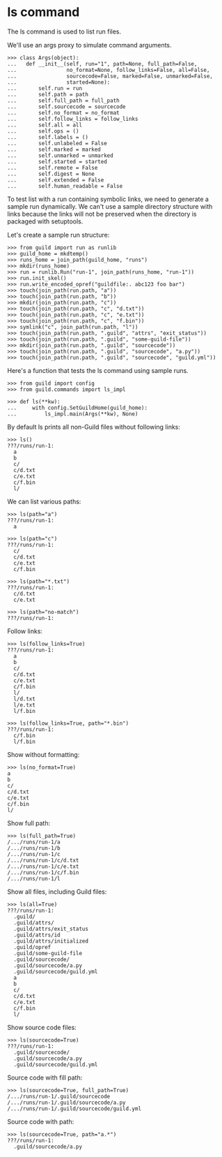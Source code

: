# ls command

The ls command is used to list run files.

We'll use an args proxy to simulate command arguments.

    >>> class Args(object):
    ...   def __init__(self, run="1", path=None, full_path=False,
    ...                no_format=None, follow_links=False, all=False,
    ...                sourcecode=False, marked=False, unmarked=False,
    ...                started=None):
    ...       self.run = run
    ...       self.path = path
    ...       self.full_path = full_path
    ...       self.sourcecode = sourcecode
    ...       self.no_format = no_format
    ...       self.follow_links = follow_links
    ...       self.all = all
    ...       self.ops = ()
    ...       self.labels = ()
    ...       self.unlabeled = False
    ...       self.marked = marked
    ...       self.unmarked = unmarked
    ...       self.started = started
    ...       self.remote = False
    ...       self.digest = None
    ...       self.extended = False
    ...       self.human_readable = False

To test list with a run containing symbolic links, we need to generate
a sample run dynamically. We can't use a sample directory structure
with links because the links will not be preserved when the directory
is packaged with setuptools.

Let's create a sample run structure:

    >>> from guild import run as runlib
    >>> guild_home = mkdtemp()
    >>> runs_home = join_path(guild_home, "runs")
    >>> mkdir(runs_home)
    >>> run = runlib.Run("run-1", join_path(runs_home, "run-1"))
    >>> run.init_skel()
    >>> run.write_encoded_opref("guildfile:. abc123 foo bar")
    >>> touch(join_path(run.path, "a"))
    >>> touch(join_path(run.path, "b"))
    >>> mkdir(join_path(run.path, "c"))
    >>> touch(join_path(run.path, "c", "d.txt"))
    >>> touch(join_path(run.path, "c", "e.txt"))
    >>> touch(join_path(run.path, "c", "f.bin"))
    >>> symlink("c", join_path(run.path, "l"))
    >>> touch(join_path(run.path, ".guild", "attrs", "exit_status"))
    >>> touch(join_path(run.path, ".guild", "some-guild-file"))
    >>> mkdir(join_path(run.path, ".guild", "sourcecode"))
    >>> touch(join_path(run.path, ".guild", "sourcecode", "a.py"))
    >>> touch(join_path(run.path, ".guild", "sourcecode", "guild.yml"))

Here's a function that tests the ls command using sample runs.

    >>> from guild import config
    >>> from guild.commands import ls_impl

    >>> def ls(**kw):
    ...     with config.SetGuildHome(guild_home):
    ...         ls_impl.main(Args(**kw), None)

By default ls prints all non-Guild files without following links:

    >>> ls()
    ???/runs/run-1:
      a
      b
      c/
      c/d.txt
      c/e.txt
      c/f.bin
      l/

We can list various paths:

    >>> ls(path="a")
    ???/runs/run-1:
      a

    >>> ls(path="c")
    ???/runs/run-1:
      c/
      c/d.txt
      c/e.txt
      c/f.bin

    >>> ls(path="*.txt")
    ???/runs/run-1:
      c/d.txt
      c/e.txt

    >>> ls(path="no-match")
    ???/runs/run-1:

Follow links:

    >>> ls(follow_links=True)
    ???/runs/run-1:
      a
      b
      c/
      c/d.txt
      c/e.txt
      c/f.bin
      l/
      l/d.txt
      l/e.txt
      l/f.bin

    >>> ls(follow_links=True, path="*.bin")
    ???/runs/run-1:
      c/f.bin
      l/f.bin

Show without formatting:

    >>> ls(no_format=True)
    a
    b
    c/
    c/d.txt
    c/e.txt
    c/f.bin
    l/

Show full path:

    >>> ls(full_path=True)
    /.../runs/run-1/a
    /.../runs/run-1/b
    /.../runs/run-1/c
    /.../runs/run-1/c/d.txt
    /.../runs/run-1/c/e.txt
    /.../runs/run-1/c/f.bin
    /.../runs/run-1/l

Show all files, including Guild files:

    >>> ls(all=True)
    ???/runs/run-1:
      .guild/
      .guild/attrs/
      .guild/attrs/exit_status
      .guild/attrs/id
      .guild/attrs/initialized
      .guild/opref
      .guild/some-guild-file
      .guild/sourcecode/
      .guild/sourcecode/a.py
      .guild/sourcecode/guild.yml
      a
      b
      c/
      c/d.txt
      c/e.txt
      c/f.bin
      l/

Show source code files:

    >>> ls(sourcecode=True)
    ???/runs/run-1:
      .guild/sourcecode/
      .guild/sourcecode/a.py
      .guild/sourcecode/guild.yml

Source code with fill path:

    >>> ls(sourcecode=True, full_path=True)
    /.../runs/run-1/.guild/sourcecode
    /.../runs/run-1/.guild/sourcecode/a.py
    /.../runs/run-1/.guild/sourcecode/guild.yml

Source code with path:

    >>> ls(sourcecode=True, path="a.*")
    ???/runs/run-1:
      .guild/sourcecode/a.py
